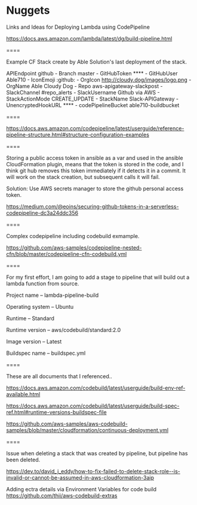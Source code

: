 # Nuggets

Links and Ideas for Deploying Lambda using CodePipeline

https://docs.aws.amazon.com/lambda/latest/dg/build-pipeline.html

====

Example CF Stack create by Able Solution's last deployment of the stack.

APIEndpoint	github	-
Branch	master	-
GitHubToken	****	-
GitHubUser	Able710	-
IconEmoji	:github:	-
OrgIcon	http://cloudy.dog/images/logo.png	-
OrgName	Able Cloudy Dog	-
Repo	aws-apigateway-slackpost	-
SlackChannel	#repo_alerts	-
SlackUsername	Github via AWS	-
StackActionMode	CREATE_UPDATE	-
StackName	Slack-APIGateway	-
UnencryptedHookURL	****	-
codePipelineBucket	able710-buildbucket

====

https://docs.aws.amazon.com/codepipeline/latest/userguide/reference-pipeline-structure.html#structure-configuration-examples

====

Storing a public access token in ansible as a var and used in the ansible CloudFormation plugin, means that the token is stored in the code, and I think git hub removes this token immediately if it detects it in a commit. It will work on the stack creation, but subsequent calls it will fail.

Solution: Use AWS secrets manager to store the github personal access token.

https://medium.com/@eoins/securing-github-tokens-in-a-serverless-codepipeline-dc3a24ddc356

====

Complex  codepipeline including codebuild exmample.

https://github.com/aws-samples/codepipeline-nested-cfn/blob/master/codepipeline-cfn-codebuild.yml

====

For my first effort, I am going to add a stage to pipeline that will build out a lambda function from source.


Project name – lambda-pipeline-build

Operating system – Ubuntu

Runtime – Standard

Runtime version – aws/codebuild/standard:2.0

Image version – Latest

Buildspec name – buildspec.yml

====

These are all documents that I referenced..


https://docs.aws.amazon.com/codebuild/latest/userguide/build-env-ref-available.html

https://docs.aws.amazon.com/codebuild/latest/userguide/build-spec-ref.html#runtime-versions-buildspec-file

https://github.com/aws-samples/aws-codebuild-samples/blob/master/cloudformation/continuous-deployment.yml



====

Issue when deleting a stack that was created by pipeline, but pipeline has been deleted.

https://dev.to/david_j_eddy/how-to-fix-failed-to-delete-stack-role--is-invalid-or-cannot-be-assumed-in-aws-cloudformation-3aip


Adding ectra details via Environment Variables for code build
https://github.com/thii/aws-codebuild-extras

